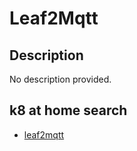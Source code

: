 # Leaf2Mqtt

## Description

No description provided.

## k8 at home search

- [leaf2mqtt](https://nanne.dev/k8s-at-home-search/#/leaf2mqtt)
